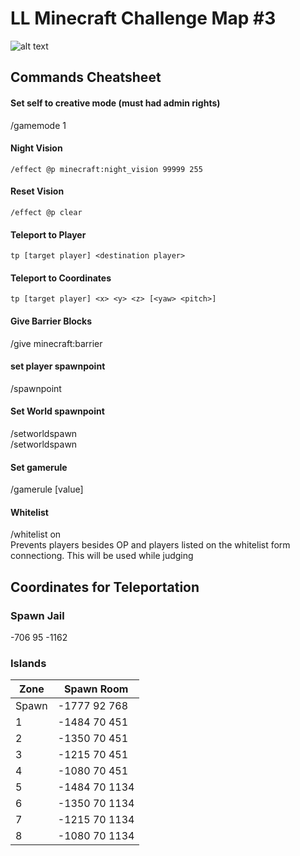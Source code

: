 
# LL Minecraft Challenge Map #3
![alt text](https://github.com/LacledesLAN/data-MinecraftChallenge3/raw/master/OverheadMap.png "Overhead Map")

## Commands Cheatsheet

#### Set self to creative mode (must had admin rights)
/gamemode 1

#### Night Vision
`/effect @p minecraft:night_vision 99999 255`

#### Reset Vision
`/effect @p clear`

#### Teleport to Player
`tp [target player] <destination player>`

#### Teleport to Coordinates 
`tp [target player] <x> <y> <z> [<yaw> <pitch>]`

#### Give Barrier Blocks ####
/give <player> minecraft:barrier

#### set player spawnpoint ####
/spawnpoint <player> <x> <y> <z>

#### Set World spawnpoint ####
/setworldspawn    
/setworldspawn <x> <y> <z> 

#### Set gamerule ####
/gamerule <rule name> [value]

#### Whitelist ###
/whitelist on  
Prevents players besides OP and players listed on the whitelist form connectiong. This will be used while judging

## Coordinates for Teleportation ##

### Spawn Jail ###
-706 95	-1162

### Islands ###
| Zone   | Spawn Room         |
| ------ | ------------------ |
| Spawn  | -1777  92  768
| 1      | -1484  70  451
| 2      | -1350  70  451
| 3      | -1215  70  451
| 4      | -1080  70  451
| 5      | -1484  70  1134
| 6      | -1350  70  1134
| 7      | -1215  70  1134
| 8      | -1080  70  1134

